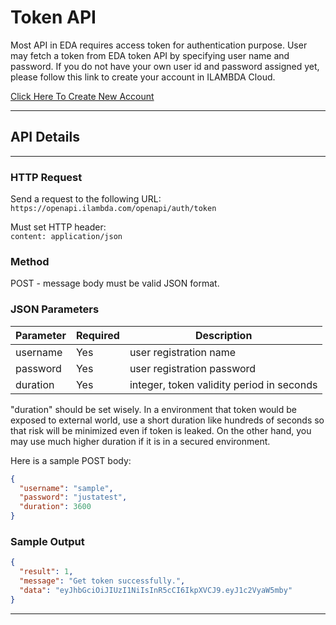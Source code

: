 # Token API


Most API in EDA requires access token for authentication purpose. User may fetch a token from EDA token API by specifying user name and password.
If you do not have your own user id and password assigned yet, please follow this link to create your account in ILAMBDA Cloud.

[Click Here To Create New Account]()

----
## **API Details**

----

### **HTTP Request**
Send a request to the following URL:
`https://openapi.ilambda.com/openapi/auth/token`

Must set HTTP header:  
`content: application/json`

### **Method**
POST - message body must be valid JSON format.

### **JSON Parameters**

Parameter    |   Required    | Description
------------ | ------------- | ------------
username | Yes  | user registration name
password | Yes  | user registration password
duration | Yes  | integer, token validity period in seconds

"duration" should be set wisely. In a environment that token would be exposed to external world, use a short duration like hundreds of seconds so that risk will be minimized even if token is leaked.
On the other hand, you may use much higher duration if it is in a secured environment.

Here is a sample POST body:
```json
{
  "username": "sample",
  "password": "justatest",
  "duration": 3600
}
```

### **Sample Output**

```json
{
  "result": 1,
  "message": "Get token successfully.",
  "data": "eyJhbGciOiJIUzI1NiIsInR5cCI6IkpXVCJ9.eyJ1c2VyaW5mby"
}
```

----
